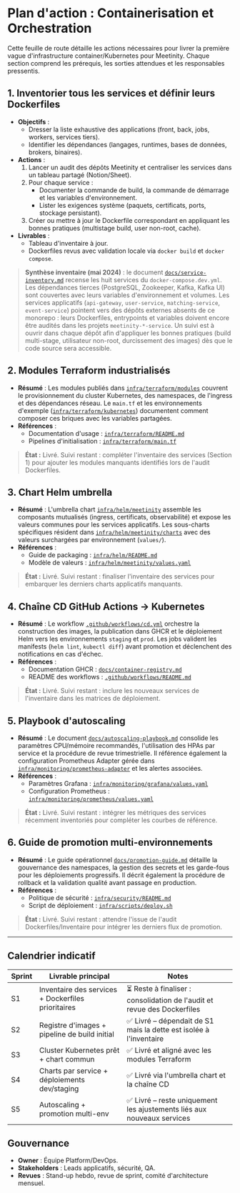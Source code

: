 # Plan d'action : Containerisation et Orchestration

Cette feuille de route détaille les actions nécessaires pour livrer la première vague d'infrastructure container/Kubernetes pour Meetinity. Chaque section comprend les prérequis, les sorties attendues et les responsables pressentis.

## 1. Inventorier tous les services et définir leurs Dockerfiles
- **Objectifs** :
  - Dresser la liste exhaustive des applications (front, back, jobs, workers, services tiers).
  - Identifier les dépendances (langages, runtimes, bases de données, brokers, binaires).
- **Actions** :
  1. Lancer un audit des dépôts Meetinity et centraliser les services dans un tableau partagé (Notion/Sheet).
  2. Pour chaque service :
     - Documenter la commande de build, la commande de démarrage et les variables d'environnement.
     - Lister les exigences système (paquets, certificats, ports, stockage persistant).
  3. Créer ou mettre à jour le Dockerfile correspondant en appliquant les bonnes pratiques (multistage build, user non-root, cache).
- **Livrables** :
  - Tableau d'inventaire à jour.
  - Dockerfiles revus avec validation locale via `docker build` et `docker compose`.

> **Synthèse inventaire (mai 2024)** : le document [`docs/service-inventory.md`](service-inventory.md) recense les huit services du `docker-compose.dev.yml`. Les dépendances tierces (PostgreSQL, Zookeeper, Kafka, Kafka UI) sont couvertes avec leurs variables d'environnement et volumes. Les services applicatifs (`api-gateway`, `user-service`, `matching-service`, `event-service`) pointent vers des dépôts externes absents de ce monorepo : leurs Dockerfiles, entrypoints et variables doivent encore être audités dans les projets `meetinity-*-service`. Un suivi est à ouvrir dans chaque dépôt afin d'appliquer les bonnes pratiques (build multi-stage, utilisateur non-root, durcissement des images) dès que le code source sera accessible.

## 2. Modules Terraform industrialisés
- **Résumé** : Les modules publiés dans [`infra/terraform/modules`](../infra/terraform/modules) couvrent le provisionnement du cluster Kubernetes, des namespaces, de l'ingress et des dépendances réseau. Le `main.tf` et les environnements d'exemple ([`infra/terraform/kubernetes`](../infra/terraform/kubernetes)) documentent comment composer ces briques avec les variables partagées.
- **Références** :
  - Documentation d'usage : [`infra/terraform/README.md`](../infra/terraform/README.md)
  - Pipelines d'initialisation : [`infra/terraform/main.tf`](../infra/terraform/main.tf)

> **État :** Livré. Suivi restant : compléter l'inventaire des services (Section 1) pour ajouter les modules manquants identifiés lors de l'audit Dockerfiles.

## 3. Chart Helm umbrella
- **Résumé** : L'umbrella chart [`infra/helm/meetinity`](../infra/helm/meetinity) assemble les composants mutualisés (ingress, certificats, observabilité) et expose les valeurs communes pour les services applicatifs. Les sous-charts spécifiques résident dans [`infra/helm/meetinity/charts`](../infra/helm/meetinity/charts) avec des valeurs surchargées par environnement (`values/`).
- **Références** :
  - Guide de packaging : [`infra/helm/README.md`](../infra/helm/README.md)
  - Modèle de valeurs : [`infra/helm/meetinity/values.yaml`](../infra/helm/meetinity/values.yaml)

> **État :** Livré. Suivi restant : finaliser l'inventaire des services pour embarquer les derniers charts applicatifs manquants.

## 4. Chaîne CD GitHub Actions → Kubernetes
- **Résumé** : Le workflow [`.github/workflows/cd.yml`](../.github/workflows/cd.yml) orchestre la construction des images, la publication dans GHCR et le déploiement Helm vers les environnements `staging` et `prod`. Les jobs valident les manifests (`helm lint`, `kubectl diff`) avant promotion et déclenchent des notifications en cas d'échec.
- **Références** :
  - Documentation GHCR : [`docs/container-registry.md`](container-registry.md)
  - README des workflows : [`.github/workflows/README.md`](../.github/workflows/README.md)

> **État :** Livré. Suivi restant : inclure les nouveaux services de l'inventaire dans les matrices de déploiement.

## 5. Playbook d'autoscaling
- **Résumé** : Le document [`docs/autoscaling-playbook.md`](autoscaling-playbook.md) consolide les paramètres CPU/mémoire recommandés, l'utilisation des HPAs par service et la procédure de revue trimestrielle. Il référence également la configuration Prometheus Adapter gérée dans [`infra/monitoring/prometheus-adapter`](../infra/monitoring/prometheus-adapter) et les alertes associées.
- **Références** :
  - Paramètres Grafana : [`infra/monitoring/grafana/values.yaml`](../infra/monitoring/grafana/values.yaml)
  - Configuration Prometheus : [`infra/monitoring/prometheus/values.yaml`](../infra/monitoring/prometheus/values.yaml)

> **État :** Livré. Suivi restant : intégrer les métriques des services récemment inventoriés pour compléter les courbes de référence.

## 6. Guide de promotion multi-environnements
- **Résumé** : Le guide opérationnel [`docs/promotion-guide.md`](promotion-guide.md) détaille la gouvernance des namespaces, la gestion des secrets et les garde-fous pour les déploiements progressifs. Il décrit également la procédure de rollback et la validation qualité avant passage en production.
- **Références** :
  - Politique de sécurité : [`infra/security/README.md`](../infra/security/README.md)
  - Script de déploiement : [`infra/scripts/deploy.sh`](../infra/scripts/deploy.sh)

> **État :** Livré. Suivi restant : attendre l'issue de l'audit Dockerfiles/Inventaire pour intégrer les derniers flux de promotion.

---

## Calendrier indicatif
| Sprint | Livrable principal | Notes |
|--------|--------------------|-------|
| S1     | Inventaire des services + Dockerfiles prioritaires | ⏳ Reste à finaliser : consolidation de l'audit et revue des Dockerfiles |
| S2     | Registre d'images + pipeline de build initial | ✅ Livré – dépendait de S1 mais la dette est isolée à l'inventaire |
| S3     | Cluster Kubernetes prêt + chart commun | ✅ Livré et aligné avec les modules Terraform |
| S4     | Charts par service + déploiements dev/staging | ✅ Livré via l'umbrella chart et la chaîne CD |
| S5     | Autoscaling + promotion multi-env | ✅ Livré – reste uniquement les ajustements liés aux nouveaux services |

## Gouvernance
- **Owner** : Équipe Platform/DevOps.
- **Stakeholders** : Leads applicatifs, sécurité, QA.
- **Revues** : Stand-up hebdo, revue de sprint, comité d'architecture mensuel.

